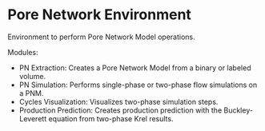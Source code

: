 # Pore Network Environment

Environment to perform Pore Network Model operations.

Modules:

- PN Extraction: Creates a Pore Network Model from a binary or labeled volume.
- PN Simulation: Performs single-phase or two-phase flow simulations on a PNM.
- Cycles Visualization: Visualizes two-phase simulation steps.
- Production Prediction: Creates production prediction with the Buckley-Leverett equation from two-phase Krel results.